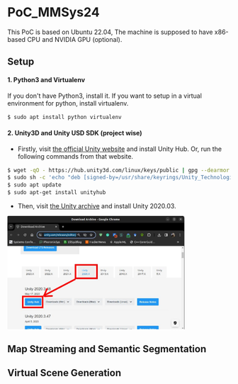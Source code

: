 # PoC_MMSys24

This PoC is based on Ubuntu 22.04, The machine is supposed to have x86-based CPU and NVIDIA GPU (optional).

## Setup
#### 1. Python3 and Virtualenv
If you don't have Python3, install it. If you want to setup in a virtual environment for python, install virtualenv.
```bash
$ sudo apt install python virtualenv
```
#### 2. Unity3D and Unity USD SDK (project wise)
- Firstly, visit [the official Unity website](https://docs.unity3d.com/hub/manual/InstallHub.html#install-hub-linux) and install Unity Hub. Or, run the following commands from that website.
```bash
$ wget -qO - https://hub.unity3d.com/linux/keys/public | gpg --dearmor | sudo tee /usr/share/keyrings/Unity_Technologies_ApS.gpg > /dev/null
$ sudo sh -c 'echo "deb [signed-by=/usr/share/keyrings/Unity_Technologies_ApS.gpg] https://hub.unity3d.com/linux/repos/deb stable main" > /etc/apt/sources.list.d/unityhub.list'
$ sudo apt update
$ sudo apt-get install unityhub
```
- Then, visit [the Unity archive](https://unity.com/releases/editor/archive) and install Unity 2020.03.

<img src="https://github.com/GT-Craft/PoC_MMSys24/blob/main/Figure/unity.jpg" style="width:400px">


## Map Streaming and Semantic Segmentation

## Virtual Scene Generation